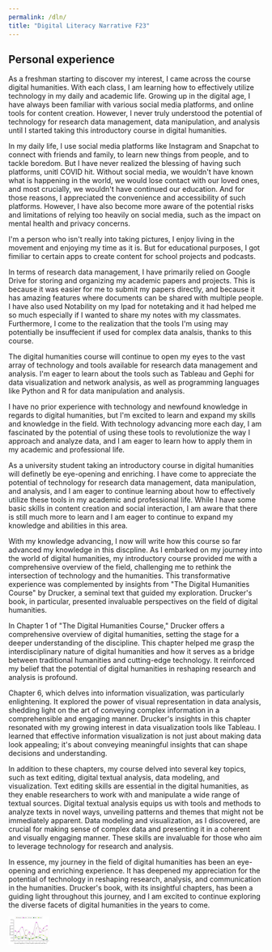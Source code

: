 ```yaml
---
permalink: /dln/
title: "Digital Literacy Narrative F23"
---
```


## Personal experience

As a freshman starting to discover my interest, I came across the course digital humanities. With each class, I am learning how to effectively utilize technology in my daily and academic life. Growing up in the digital age, I have always been familiar with various social media platforms, and online tools for content creation. However, I never truly understood the potential of technology for research data management, data manipulation, and analysis until I started taking this introductory course in digital humanities.

In my daily life, I use social media platforms like Instagram and Snapchat to connect with friends and family, to learn new things from people, and to tackle boredom. But I have never realized the blessing of having such platforms, unitl COVID hit. Without social media, we wouldn't have known what is happening in the world, we would lose contact with our loved ones, and most crucially, we wouldn't have continued our education. And for those reasons, I  appreciated the convenience and accessibility of such platforms. However, I have also become more aware of the potential risks and limitations of relying too heavily on social media, such as the impact on mental health and privacy concerns.

I'm a person who isn't really into taking pictures, I enjoy living in the movement and enjoying my time as it is. But for educational purposes, I got fimiliar to certain apps to create content for school projects and podcasts. 

In terms of research data management, I have primarily relied on Google Drive for storing and organizing my academic papers and projects. This is because it was easier for me to submit my papers directly, and because it has amazing features where documents can be shared with multiple people. I have also used Notability on my Ipad for notetaking and it had helped me so much especially if I wanted to share my notes with my classmates. Furthermore, I come to the realization that the tools I'm using may potentially be insuffecient if used for complex data analsis, thanks to this course.

The digital humanities course will continue to open my eyes to the vast array of technology and tools available for research data management and analysis. I'm eager to learn about the tools such as Tableau and Gephi for data visualization and network analysis, as well as programming languages like Python and R for data manipulation and analysis. 

I have no prior experience with technology and newfound knowledge in regards to digital humanities, but I'm excited to learn and expand my skills and knowledge in the field. With technology advancing more each day, I am fascinated by the potential of using these tools to revolutionize the way I approach and analyze data, and I am eager to learn how to apply them in my academic and professional life.


As a university student taking an introductory course in digital humanities will definetly be eye-opening and enriching. I have come to appreciate the potential of technology for research data management, data manipulation, and analysis, and I am eager to continue learning about how to effectively utilize these tools in my academic and professional life. While I have some basic skills in content creation and social interaction, I am aware that there is still much more to learn and I am eager to continue to expand my knowledge and abilities in this area.

With my knowledge advancing, I now will write how this course so far advanced my knowledge in this discpline. As I embarked on my journey into the world of digital humanities, my introductory course provided me with a comprehensive overview of the field, challenging me to rethink the intersection of technology and the humanities. This transformative experience was complemented by insights from "The Digital Humanities Course" by Drucker, a seminal text that guided my exploration. Drucker's book, in particular, presented invaluable perspectives on the field of digital humanities.

In Chapter 1 of "The Digital Humanities Course," Drucker offers a comprehensive overview of digital humanities, setting the stage for a deeper understanding of the discipline. This chapter helped me grasp the interdisciplinary nature of digital humanities and how it serves as a bridge between traditional humanities and cutting-edge technology. It reinforced my belief that the potential of digital humanities in reshaping research and analysis is profound.

Chapter 6, which delves into information visualization, was particularly enlightening. It explored the power of visual representation in data analysis, shedding light on the art of conveying complex information in a comprehensible and engaging manner. Drucker's insights in this chapter resonated with my growing interest in data visualization tools like Tableau. I learned that effective information visualization is not just about making data look appealing; it's about conveying meaningful insights that can shape decisions and understanding.

In addition to these chapters, my course delved into several key topics, such as text editing, digital textual analysis, data modeling, and visualization. Text editing skills are essential in the digital humanities, as they enable researchers to work with and manipulate a wide range of textual sources. Digital textual analysis equips us with tools and methods to analyze texts in novel ways, unveiling patterns and themes that might not be immediately apparent. Data modeling and visualization, as I discovered, are crucial for making sense of complex data and presenting it in a coherent and visually engaging manner. These skills are invaluable for those who aim to leverage technology for research and analysis.

In essence, my journey in the field of digital humanities has been an eye-opening and enriching experience. It has deepened my appreciation for the potential of technology in reshaping research, analysis, and communication in the humanities. Drucker's book, with its insightful chapters, has been a guiding light throughout this journey, and I am excited to continue exploring the diverse facets of digital humanities in the years to come.


<img src="/assets/images/A2-1.jpg" style="zoom:25%;" />


